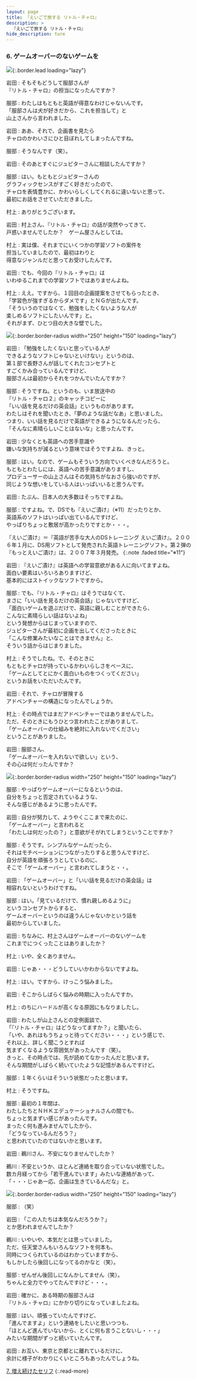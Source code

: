```yaml
---
layout: page
title: 『えいごで旅する リトル・チャロ』
description: >
  『えいごで旅する リトル・チャロ』
hide_description: ture
---
```


### 6. ゲームオーバーのないゲームを

![](/interviews/jp/nds/XXXX/vol1/img/mainvisual6.jpg){:.border.lead loading="lazy"}

岩田
: そもそもどうして服部さんが<br>『リトル・チャロ』の担当になったんですか？

服部
: わたしはもともと英語が得意なわけじゃないんです。<br>「服部さんは犬が好きだから、これを担当して」と<br>山上さんから言われました。

岩田
: ああ、それで、企画書を見たら<br>チャロのかわいさにひと目ぼれしてしまったんですね。

服部
: そうなんです（笑）。

岩田
: そのあとすぐにジュピターさんに相談したんですか？

服部
: はい。もともとジュピターさんの<br>グラフィックセンスがすごく好きだったので、<br>チャロを表情豊かに、かわいらしくしてくれるに違いないと思って、<br>最初にお話をさせていただきました。

村上
: ありがとうございます。

岩田
: 村上さん、『リトル・チャロ』の話が突然やってきて、<br>戸惑いませんでしたか？　ゲーム屋さんとしては。

村上
: 実は僕、それまでにいくつかの学習ソフトの案件を<br>担当していましたので、最初はわりと<br>得意なジャンルだと思ってお受けしたんです。

岩田
: でも、今回の『リトル・チャロ』は<br>いわゆるこれまでの学習ソフトではありませんよね。

村上
: ええ。ですから、１回目の企画提案をさせてもらったとき、<br>「学習色が強すぎるからダメです」とＮＧが出たんです。<br>「そういうのではなくて、勉強をしたくないような人が<br>楽しめるソフトにしたいんです」と。<br>それがまず、ひとつ目の大きな壁でした。

![](/interviews/jp/nds/XXXX/vol1/img/photo24.jpg){:.border.border-radius width="250" height="150" loading="lazy"}

岩田
: 「勉強をしたくないと思っている人が<br>できるようなソフトじゃないといけない」というのは、<br>第１部で長野さんが話してくれたコンセプトと<br>すごくかみ合っているんですけど、<br>服部さんは最初からそれをつかんでいたんですか？

服部
: そうですね。というのも、いま放送中の<br>『リトル・チャロ２』のキャッチコピーに<br>「いい話を見るだけの英会話」というものがあります。<br>わたしはそれを聞いたとき、「夢のような話だなあ」と思いました。<br>つまり、いい話を見るだけで英語ができるようになるんだったら、<br>「そんなに素晴らしいことはないな」と思ったんです。

岩田
: 少なくとも英語への苦手意識や<br>嫌いな気持ちが減るという意味ではそうですよね、きっと。

服部
: はい。なので、ゲームもそういう方向でいくべきなんだろうと。<br>もともとわたしには、英語への苦手意識がありますし、<br>プロデューサーの山上さんはその気持ちがなおさら強いのですが、<br>同じような想いをしている人はいっぱいいると思うんです。

岩田
: たぶん、日本人の大多数はそっちですよね。

服部
: ですよね。で、DSでも『えいご漬け』（※11）だったりとか、<br>英語系のソフトはいっぱい出ているんですけど、<br>やっぱりちょっと敷居が高かったりですとか・・・。

『えいご漬け』＝『英語が苦手な大人のDSトレーニング えいご漬け』。２００６年１月に、DS用ソフトとして発売された英語トレーニングソフト。第２弾の『もっとえいご漬け』は、２００７年３月発売。
{:.note .faded title="※11"}

岩田
: 『えいご漬け』は英語への学習意欲がある人に向いてますよね。<br>面白い要素はいろいろありますけど、<br>基本的にはストイックなソフトですから。

服部
: でも、『リトル・チャロ』はそうではなくて、<br>まさに「いい話を見るだけの英会話」じゃないですけど、<br>「面白いゲームを遊ぶだけで、英語に親しむことができたら、<br>こんなに素晴らしい話はないよね」<br>という発想からはじまっていますので、<br>ジュピターさんが最初に企画を出してくださったときに<br>「こんな修業みたいなことはできません」と、<br>そういう話からはじまりました。

村上
: そうでしたね。で、そのときに<br>もともとチャロが持っているかわいらしさをベースに、<br>「ゲームとしてとにかく面白いものをつくってください」<br>というお話をいただいたんです。

岩田
: それで、チャロが冒険する<br>アドベンチャーの構造になったんでしょうか。

村上
: その時点ではまだアドベンチャーではありませんでした。<br>ただ、そのときにもうひとつ言われたことがありまして、<br>「ゲームオーバーの仕組みを絶対に入れないでください」<br>ということがありました。

岩田
: 服部さん、<br>「ゲームオーバーを入れないで欲しい」という、<br>その心は何だったんですか？

![](/interviews/jp/nds/XXXX/vol1/img/photo25.jpg){:.border.border-radius width="250" height="150" loading="lazy"}

服部
: やっぱりゲームオーバーになるというのは、<br>自分をちょっと否定されているような、<br>そんな感じがあるように思ったんです。

岩田
: 自分が努力して、ようやくここまで来たのに、<br>「ゲームオーバー」と言われると<br>「わたしは何だったの？」と意欲がそがれてしまうということですか？

服部
: そうです。シンプルなゲームだったら、<br>それはモチベーションにつながったりすると思うんですけど、<br>自分が英語を頑張ろうとしているのに、<br>そこで「ゲームオーバー」と言われてしまうと・・。

岩田
: 「ゲームオーバー」と「いい話を見るだけの英会話」は<br>相容れないというわけですね。

服部
: はい。「見ているだけで、慣れ親しめるように」<br>というコンセプトからすると、<br>ゲームオーバーというのは違うんじゃないかという話を<br>最初からしていました。

岩田
: ちなみに、村上さんはゲームオーバーのないゲームを<br>これまでにつくったことはありましたか？

村上
: いや、全くありません。

岩田
: じゃあ・・・どうしていいかわからないですよね。

村上
: はい。ですから、けっこう悩みました。

岩田
: そこからしばらく悩みの時期に入ったんですか。

村上
: のちにハードルが高くなる原因にもなりましたし。

岩田
: わたしが山上さんとの定例面談で、<br>「『リトル・チャロ』はどうなってますか？」と聞いたら、<br>「いや、あれはもうちょっと待ってください・・・」という感じで、<br>それ以上、詳しく聞こうとすれば<br>気まずくなるような雰囲気があったんです（笑）。<br>きっと、その時点では、先が読めてなかったんだと思います。<br>そんな期間がしばらく続いていたような記憶があるんですけど。

服部
: １年くらいはそういう状態だったと思います。

村上
: そうですね。

服部
: 最初の１年間は、<br>わたしたちとＮＨＫエデュケーショナルさんの間でも、<br>ちょっと気まずい感じがあったんです。<br>まったく何も進みませんでしたから、<br>「どうなっているんだろう？」<br>と思われていたのではないかと思います。

岩田
: 鵜川さん、不安になりませんでしたか？

鵜川
: 不安というか、ほとんど連絡を取り合っていない状態でした。<br>数カ月経ってから「若干進んでいます」みたいな連絡があって、<br>「・・・じゃあ一応、企画は生きているんだな」と。

![](/interviews/jp/nds/XXXX/vol1/img/photo26.jpg){:.border.border-radius width="250" height="150" loading="lazy"}

服部
: （笑）

岩田
: 「この人たちは本気なんだろうか？」<br>とか思われませんでしたか？

鵜川
: いやいや、本気だとは思っていました。<br>ただ、任天堂さんもいろんなソフトを何本も、<br>同時につくられているのはわかっていますから、<br>もしかしたら後回しになってるのかなと（笑）。

服部
: ぜんぜん後回しになんかしてません（笑）。<br>ちゃんと全力でやってたんですけど・・・。

岩田
: 確かに、ある時期の服部さんは<br>『リトル・チャロ』にかかり切りになっていましたよね。

服部
: はい、頑張っていたんですけど、<br>「進んでますよ」という連絡をしたいと思いつつも、<br>「ほとんど進んでいないから、とくに何も言うことないし・・・」<br>みたいな期間がずっと続いていたんです。

岩田
: お互い、東京と京都とに離れているだけに、<br>余計に様子がわかりにくいところもあったんでしょうね。

[7. 増え続けたセリフ](7.md)
{:.read-more}

